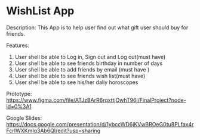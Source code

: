 # WishList App

Description: This App is to help user find out what gift user should buy for friends.

Features:
1. User shell be able to Log in, Sign out and Log out(must have)
2. User shell be able to see friends birthday in number of days
3. User shell be able to add friends by email (must have )
4. User shell be able to see friends wish list(must have)
5. User shell be able to see his/her daliy horoscopes


Prototype:
https://www.figma.com/file/ATJzBArR6rqxttjOwhT96j/FinalProject?node-id=0%3A1

Google Slides:
https://docs.google.com/presentation/d/1ybccWD6jKVwBROeG0tu8PLfax4rFcrIWXKmIq3Ab6QI/edit?usp=sharing
